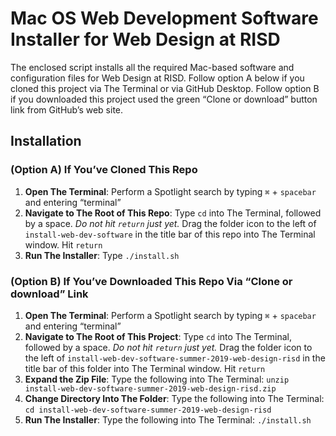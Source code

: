 # Mac OS Web Development Software Installer for Web Design at RISD
The enclosed script installs all the required Mac-based software and configuration files for Web Design at RISD. Follow option A below if you cloned this project via The Terminal or via GitHub Desktop. Follow option B if you downloaded this project used the green “Clone or download” button link from GitHub’s web site.

## Installation
### (Option A) If You’ve Cloned This Repo
1. **Open The Terminal**: Perform a Spotlight search by typing `⌘` + `spacebar` and entering “terminal”
2. **Navigate to The Root of This Repo**: Type `cd` into The Terminal, followed by a space. *Do not hit `return` just yet.* Drag the folder icon to the left of `install-web-dev-software` in the title bar of this repo into The Terminal window. Hit `return`
3. **Run The Installer**: Type `./install.sh`

### (Option B) If You’ve Downloaded This Repo Via “Clone or download” Link
1. **Open The Terminal**: Perform a Spotlight search by typing `⌘` + `spacebar` and entering “terminal”
2. **Navigate to The Root of This Project**: Type `cd` into The Terminal, followed by a space. *Do not hit `return` just yet.* Drag the folder icon to the left of `install-web-dev-software-summer-2019-web-design-risd` in the title bar of this folder into The Terminal window. Hit `return`
3. **Expand the Zip File**: Type the following into The Terminal: `unzip install-web-dev-software-summer-2019-web-design-risd.zip`
4. **Change Directory Into The Folder**: Type the following into The Terminal: `cd install-web-dev-software-summer-2019-web-design-risd`
5. **Run The Installer**: Type the following into The Terminal: `./install.sh`
